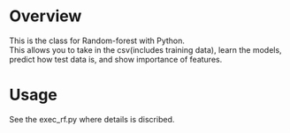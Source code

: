 # Overview
This is the class for Random-forest with Python.  
This allows you to take in the csv(includes training data), learn the models, predict how test data is, and show importance of features.

# Usage
See the exec_rf.py where details is discribed.
